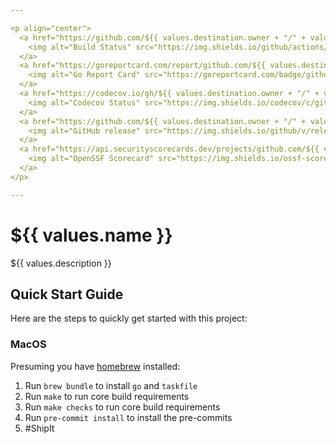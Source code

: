 ```yaml
---

<p align="center">
  <a href="https://github.com/${{ values.destination.owner + "/" + values.destination.repo }}/actions/workflows/build.yml?query=branch%3Amain">
    <img alt="Build Status" src="https://img.shields.io/github/actions/workflow/status/${{ values.destination.owner + "/" + values.destination.repo }}/build.yml?branch=main&style=for-the-badge">
  </a>
  <a href="https://goreportcard.com/report/github.com/${{ values.destination.owner + "/" + values.destination.repo }}">
    <img alt="Go Report Card" src="https://goreportcard.com/badge/github.com/${{ values.destination.owner + "/" + values.destination.repo }}?style=for-the-badge">
  </a>
  <a href="https://codecov.io/gh/${{ values.destination.owner + "/" + values.destination.repo }}/branch/main" >
    <img alt="Codecov Status" src="https://img.shields.io/codecov/c/github/${{ values.destination.owner + "/" + values.destination.repo }}?style=for-the-badge"/>
  </a>
  <a href="https://github.com/${{ values.destination.owner + "/" + values.destination.repo }}/releases">
    <img alt="GitHub release" src="https://img.shields.io/github/v/release/${{ values.destination.owner + "/" + values.destination.repo }}?include_prereleases&style=for-the-badge">
  </a>
  <a href="https://api.securityscorecards.dev/projects/github.com/${{ values.destination.owner + "/" + values.destination.repo }}/badge">
    <img alt="OpenSSF Scorecard" src="https://img.shields.io/ossf-scorecard/github.com/${{ values.destination.owner + "/" + values.destination.repo }}?label=openssf%20scorecard&style=for-the-badge">
  </a>
</p>

---
```


# ${{ values.name }}

${{ values.description }}

## Quick Start Guide

Here are the steps to quickly get started with this project:

### MacOS

Presuming you have [homebrew](https://brew.sh) installed:

1. Run `brew bundle` to install `go` and `taskfile`
2. Run `make` to run core build requirements
3. Run `make checks` to run core build requirements
4. Run `pre-commit install` to install the pre-commits
5. #ShipIt
